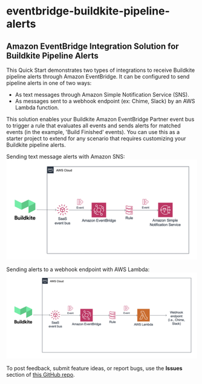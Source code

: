 # eventbridge-buildkite-pipeline-alerts

## Amazon EventBridge Integration Solution for Buildkite Pipeline Alerts

This Quick Start demonstrates two types of integrations to receive Buildkite pipeline alerts through Amazon EventBridge. It can be configured to send pipeline alerts in one of two ways:
- As text messages through Amazon Simple Notification Service (SNS).
- As messages sent to a webhook endpoint (ex: Chime, Slack) by an AWS Lambda function.

This solution enables your Buildkite Amazon EventBridge Partner event bus to trigger a rule that evaluates all events and sends alerts for matched events (in the example, 'Build Finished' events). You can use this as a starter project to extend for any scenario that requires customizing your Buildkite pipeline alerts.

Sending text message alerts with Amazon SNS:
![Quick Start architecture for EventBridge Integration Solution for Buildkite pipeline alerts & SNS](images/arch-eventbridge-buildkite-sns.png)

Sending alerts to a webhook endpoint with AWS Lambda:
![Quick Start architecture for EventBridge Integration Solution for Buildkite pipeline alerts & Lambda](images/arch-eventbridge-lambda-webhook.png)

To post feedback, submit feature ideas, or report bugs, use the **Issues** section of [this GitHub repo](https://github.com/aws-quickstart/eventbridge-buildkite-pipeline-alerts).
